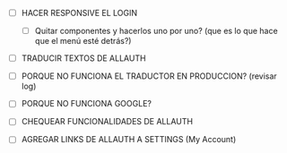 - [ ] HACER RESPONSIVE EL LOGIN 
    - [ ] Quitar componentes y hacerlos uno por uno? (que es lo que hace que el menú esté detrás?)
- [ ] TRADUCIR TEXTOS DE ALLAUTH
- [ ] PORQUE NO FUNCIONA EL TRADUCTOR EN PRODUCCION? (revisar log)
- [ ] PORQUE NO FUNCIONA GOOGLE? 
- [ ] CHEQUEAR FUNCIONALIDADES DE ALLAUTH
- [ ] AGREGAR LINKS DE ALLAUTH A SETTINGS (My Account)

